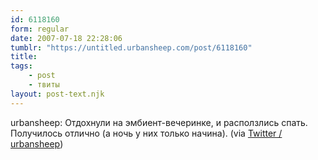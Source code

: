 ```yaml
---
id: 6118160
form: regular
date: 2007-07-18 22:28:06
tumblr: "https://untitled.urbansheep.com/post/6118160"
title:
tags:
    - post
    - твиты
layout: post-text.njk
---
```


<p>urbansheep: Отдохнули на эмбиент-вечеринке, и расползлись спать. Получилось отлично (а ночь у них только начина). (via <a href="http://twitter.com/urbansheep/statuses/156288082">Twitter / urbansheep</a>)</p>

